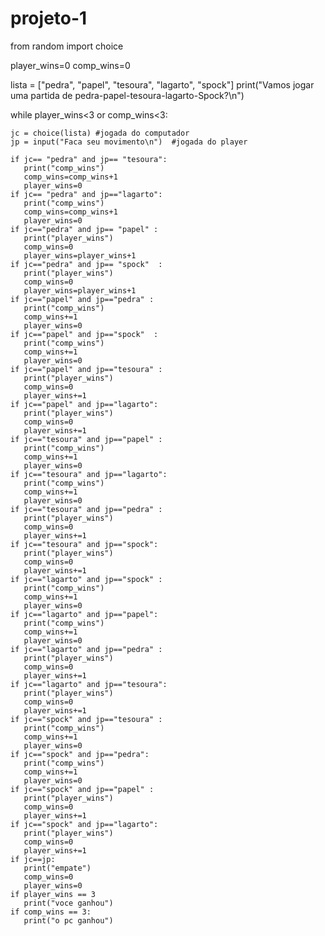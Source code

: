 # projeto-1
from random import choice

player_wins=0
comp_wins=0

lista = ["pedra", "papel", "tesoura", "lagarto", "spock"]
print("Vamos jogar uma partida de pedra-papel-tesoura-lagarto-Spock?\n")

while player_wins<3 or comp_wins<3:
    
    jc = choice(lista) #jogada do computador
    jp = input("Faca seu movimento\n")  #jogada do player
    
    if jc== "pedra" and jp== "tesoura":
       print("comp_wins") 
       comp_wins=comp_wins+1  
       player_wins=0
    if jc== "pedra" and jp=="lagarto":   
       print("comp_wins") 
       comp_wins=comp_wins+1  
       player_wins=0
    if jc=="pedra" and jp== "papel" :
       print("player_wins")
       comp_wins=0
       player_wins=player_wins+1
    if jc=="pedra" and jp== "spock"  :
       print("player_wins")
       comp_wins=0
       player_wins=player_wins+1
    if jc=="papel" and jp=="pedra" :
       print("comp_wins")
       comp_wins+=1 
       player_wins=0
    if jc=="papel" and jp=="spock"  :
       print("comp_wins")
       comp_wins+=1 
       player_wins=0
    if jc=="papel" and jp=="tesoura" :
       print("player_wins")
       comp_wins=0
       player_wins+=1
    if jc=="papel" and jp=="lagarto":  
       print("player_wins")
       comp_wins=0
       player_wins+=1 
    if jc=="tesoura" and jp=="papel" :
       print("comp_wins")
       comp_wins+=1
       player_wins=0
    if jc=="tesoura" and jp=="lagarto":
       print("comp_wins")
       comp_wins+=1
       player_wins=0
    if jc=="tesoura" and jp=="pedra" :
       print("player_wins")
       comp_wins=0
       player_wins+=1
    if jc=="tesoura" and jp=="spock":  
       print("player_wins")
       comp_wins=0
       player_wins+=1
    if jc=="lagarto" and jp=="spock" :
       print("comp_wins") 
       comp_wins+=1
       player_wins=0
    if jc=="lagarto" and jp=="papel":  
       print("comp_wins") 
       comp_wins+=1
       player_wins=0 
    if jc=="lagarto" and jp=="pedra" :
       print("player_wins")
       comp_wins=0
       player_wins+=1
    if jc=="lagarto" and jp=="tesoura":
       print("player_wins")
       comp_wins=0
       player_wins+=1 
    if jc=="spock" and jp=="tesoura" :
       print("comp_wins")
       comp_wins+=1
       player_wins=0
    if jc=="spock" and jp=="pedra":
       print("comp_wins")
       comp_wins+=1
       player_wins=0  
    if jc=="spock" and jp=="papel" :
       print("player_wins")
       comp_wins=0
       player_wins+=1
    if jc=="spock" and jp=="lagarto":  
       print("player_wins")
       comp_wins=0
       player_wins+=1 
    if jc==jp:
       print("empate")           
       comp_wins=0
       player_wins=0
    if player_wins == 3 
       print("voce ganhou")
    if comp_wins == 3:
       print("o pc ganhou")
        
